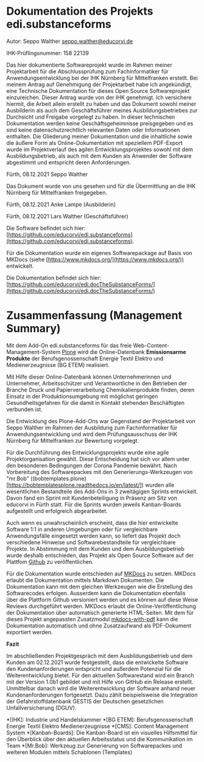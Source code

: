 # Dokumentation des Projekts edi.substanceforms

Autor: Seppo Walther [seppo.walther@educorvi.de](mailto:seppo.walther@educorvi.de)

IHK-Prüflingsnummer: 158 22139

Das hier dokumentierte Softwareprojekt wurde im Rahmen meiner Projektarbeit für die Abschlussprüfung 
zum Fachinformatiker für Anwendungsentwicklung bei der IHK Nürnberg für Mittelfranken erstellt. Bei
meinem Antrag auf Genehmigung der Projektarbeit habe ich angekündigt, eine Technische Dokumentation
für dieses Open Source Softwareprojekt einzureichen. Dieser Antrag wurde von der IHK genehmigt. 
Ich versichere hiermit, die Arbeit allein erstellt zu haben und das Dokument sowohl meiner Ausbilderin als auch dem Geschäftsführer meines Ausbildungsbetriebes zur Durchsicht und Freigabe vorgelegt zu haben. 
In dieser technischen Dokumentation werden keine Geschäftsgeheimnisse preisgegeben und es sind keine datenschutzrechtlich relevanten Daten oder Informationen enthalten. 
Die Gliederung meiner Dokumentation und die inhaltliche sowie die äußere Form als Online-Dokumentation mit
speziellem PDF-Export wurde im Projektverlauf des agilen Entwicklungsprojektes sowohl mit dem Ausbildungsbetrieb, als auch mit dem Kunden als Anwender der Software abgestimmt und entspricht deren Anforderungen.

Fürth, 08.12.2021 Seppo Walther

Das Dokument wurde von uns gesehen und für die Übermittlung an die IHK Nürnberg für Mittelfranken
freigegeben.

Fürth, 08.12.2021 Anke Lampe (Ausbilderin)

Fürth, 08.12.2021 Lars Walther (Geschäftsführer)

Die Software befindet sich hier: [https://github.com/educorvi/edi.substanceforms](https://github.com/educorvi/edi.substanceforms).

Für die Dokumentation wurde ein eigenes Softwarepackage auf Basis von MKDocs (siehe [https://www.mkdocs.org/](https://www.mkdocs.org/))
entwickelt. 

Die Dokumentation befindet sich hier: [https://github.com/educorvi/edi.docTheSubstanceForms/](https://github.com/educorvi/edi.docTheSubstanceForms/)


# Zusammenfassung (Management Summary)

Mit dem Add-On edi.substanceforms für das freie Web-Content-Management-System [Plone](https://www.plone.org)
wird die Online-Datenbank **Emissionsarme Produkte** der Berufsgenossenschaft Energie Textil Elektro und 
Medienerzeugnisse (BG ETEM) realisiert.

Mit Hilfe dieser Online-Datenbank können Unternehmerinnen und Unternehmer, Arbeitsschützer und Verantwortliche
in den Betrieben der Branche Druck und Papierverarbeitung Chemikalienprodukte finden, deren Einsatz in der
Produktionsumgebung mit möglichst geringen Gesundheitsgefahren für die damit in Kontakt stehenden Beschäftigten
verbunden ist.

Die Entwicklung des Plone-Add-Ons war Gegenstand der Projektarbeit von Seppo Walther im Rahmen der Ausbildung
zum Fachinformatiker für Anwendungsentwicklung und wird dem Prüfungsausschuss der IHK Nürnberg für Mittelfranken
zur Bewertung vorgelegt.

Für die Durchführung des Entwicklungsprojekts wurde eine agile Projektorganisation gewählt. Diese Entscheidung
hat sich vor allem unter den besonderen Bedingungen der Corona Pandemie bewährt. Nach Vorbereitung des
Softwarepackes mit den Generierungs-Werkzeugen von 
"mr.Bob" ((bobtemplates.plone)[https://bobtemplatesplone.readthedocs.io/en/latest/]) wurden alle wesentlichen 
Bestandteile des Add-Ons in 3 zweitägigen Sprints entwickelt. Davon fand ein Sprint mit Kundenbeteiligung
in Präsenz am Sitz von educorvi in Fürth statt. Für die Sprints wurden jeweils Kanban-Boards aufgestellt und 
erfolgreich abgearbeitet.

Auch wenn es unwahrscheinlich erscheint, dass die hier entwickelte Software 1:1 in anderen Umgebungen oder
für vergleichbare Anwendungsfälle eingesetzt werden kann, so liefert das Projekt doch verschiedene Hinweise und
Softwarebestandteile für vergleichbare Projekte. In Abstimmung mit dem Kunden und dem Ausbildungsbetrieb wurde
deshalb entschieden, das Projekt als Open Source Software auf der Plattfom [Github](https://github.com) zu 
veröffentlichen.

Für die Dokumentation wurde entschieden auf [MKDocs](https://www.mkdocs.org/) zu setzen. MKDocs erlaubt die 
Dokumentation mittels Markdown Dokumenten. Die Dokumentation kann mit dem gleichen Werkzeugen wie die Erstellung
des Softwarecodes erfolgen. Ausserdem kann die Dokumentation ebenfalls über die Plattform Github versioniert
werden und es können auf diese Weise Reviews durchgeführt werden. MKDocs erlaubt die Online-Veröffentlichung
der Dokumentation über automatisch generierte HTML-Seiten. Mit dem für dieses Projekt angepassten Zusatzmodul
[mkdocs-with-pdf](https://pypi.org/project/mkdocs-with-pdf/) kann die Dokumentation automatisch und ohne
Zusatzaufwand als PDF-Dokument exportiert werden.

**Fazit** 

Im abschließenden Projektgespräch mit dem Ausbildungsbetrieb und dem Kunden am 02.12.2021 wurde festgestellt, 
dass die entwickelte Software den Kundenanforderungen entspricht und außerdem Potenzial für die
Weiterentwicklung bietet. Für den aktuellen Softwarestand wird ein Branch mit der Version 1.0b1 gebildet und
mit Hilfe von GitHub ein Release erstellt. Unmittelbar danach wird die Weiterentwicklung der Software anhand 
neuer Kundenanforderungen fortgesetzt. Dazu zählt beispielsweise die Integration der Gefahrstoffdatenbank
GESTIS der Deutschen gesetzlichen Unfallversicherung (DGUV).

*[IHK]: Industrie und Handelskammer
*[BG ETEM]: Berufsgenossenschaft Energie Textil Elektro Medienerzeugnisse
*[CMS]: Content Management System
*[Kanban-Boards]: Die Kanban-Board ist ein visuelles Hilfsmittel für den Überblick über den aktuellen Arbeitsstatus
 und die Kommunikation im Team
*[Mr.Bob]: Werkzeug zur Generierung von Softwarepackes und weiteren Modulen mittels Schablonen (Templates)
